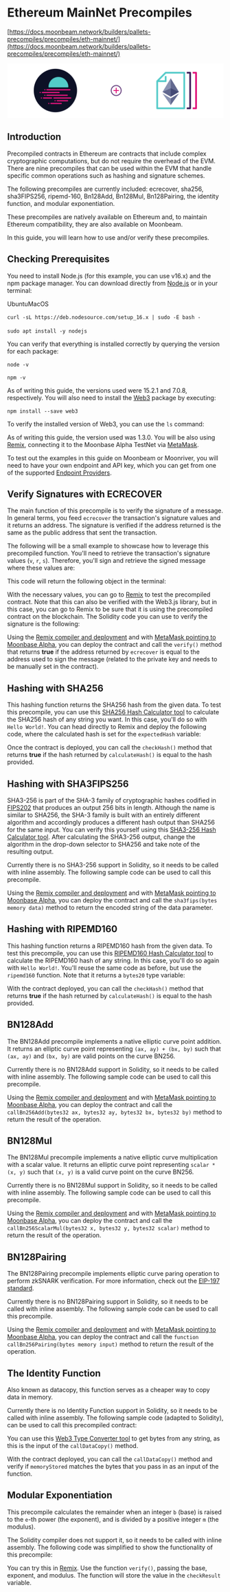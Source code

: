 # Ethereum MainNet Precompiles

[https://docs.moonbeam.network/builders/pallets-precompiles/precompiles/eth-mainnet/](https://docs.moonbeam.network/builders/pallets-precompiles/precompiles/eth-mainnet/)

![img/eth-mainnet-banner.png](img/eth-mainnet-banner.png)

## Introduction

Precompiled contracts in Ethereum are contracts that include complex cryptographic computations, but do not require the overhead of the EVM. There are nine precompiles that can be used within the EVM that handle specific common operations such as hashing and signature schemes.

The following precompiles are currently included: ecrecover, sha256, sha3FIPS256, ripemd-160, Bn128Add, Bn128Mul, Bn128Pairing, the identity function, and modular exponentiation.

These precompiles are natively available on Ethereum and, to maintain Ethereum compatibility, they are also available on Moonbeam.

In this guide, you will learn how to use and/or verify these precompiles.

## Checking Prerequisites

You need to install Node.js (for this example, you can use v16.x) and the npm package manager. You can download directly from [Node.js](https://nodejs.org/en/download/) or in your terminal:

UbuntuMacOS

```
curl -sL https://deb.nodesource.com/setup_16.x | sudo -E bash -

sudo apt install -y nodejs

```

You can verify that everything is installed correctly by querying the version for each package:

```
node -v

```

```
npm -v

```

As of writing this guide, the versions used were 15.2.1 and 7.0.8, respectively. You will also need to install the [Web3](https://web3js.readthedocs.io/en/latest/) package by executing:

```
npm install --save web3

```

To verify the installed version of Web3, you can use the `ls` command:

As of writing this guide, the version used was 1.3.0. You will be also using [Remix](https://docs.moonbeam.network/builders/build/eth-api/dev-env/remix/), connecting it to the Moonbase Alpha TestNet via [MetaMask](https://docs.moonbeam.network/tokens/connect/metamask/).

To test out the examples in this guide on Moonbeam or Moonriver, you will need to have your own endpoint and API key, which you can get from one of the supported [Endpoint Providers](https://docs.moonbeam.network/builders/get-started/endpoints/).

## Verify Signatures with ECRECOVER

The main function of this precompile is to verify the signature of a message. In general terms, you feed `ecrecover` the transaction's signature values and it returns an address. The signature is verified if the address returned is the same as the public address that sent the transaction.

The following will be a small example to showcase how to leverage this precompiled function. You'll need to retrieve the transaction's signature values (`v`, `r`, `s`). Therefore, you'll sign and retrieve the signed message where these values are:

This code will return the following object in the terminal:

With the necessary values, you can go to [Remix](https://docs.moonbeam.network/builders/build/eth-api/dev-env/remix/) to test the precompiled contract. Note that this can also be verified with the Web3.js library, but in this case, you can go to Remix to be sure that it is using the precompiled contract on the blockchain. The Solidity code you can use to verify the signature is the following:

Using the [Remix compiler and deployment](https://docs.moonbeam.network/builders/build/eth-api/dev-env/remix) and with [MetaMask pointing to Moonbase Alpha](https://docs.moonbeam.network/tokens/connect/metamask/), you can deploy the contract and call the `verify()` method that returns **true** if the address returned by `ecrecover` is equal to the address used to sign the message (related to the private key and needs to be manually set in the contract).

## Hashing with SHA256

This hashing function returns the SHA256 hash from the given data. To test this precompile, you can use this [SHA256 Hash Calculator tool](https://md5calc.com/hash/sha256) to calculate the SHA256 hash of any string you want. In this case, you'll do so with `Hello World!`. You can head directly to Remix and deploy the following code, where the calculated hash is set for the `expectedHash` variable:

Once the contract is deployed, you can call the `checkHash()` method that returns **true** if the hash returned by `calculateHash()` is equal to the hash provided.

## Hashing with SHA3FIPS256

SHA3-256 is part of the SHA-3 family of cryptographic hashes codified in [FIPS202](https://nvlpubs.nist.gov/nistpubs/FIPS/NIST.FIPS.202.pdf) that produces an output 256 bits in length. Although the name is similar to SHA256, the SHA-3 family is built with an entirely different algorithm and accordingly produces a different hash output than SHA256 for the same input. You can verify this yourself using this [SHA3-256 Hash Calculator tool](https://md5calc.com/hash/sha3-256). After calculating the SHA3-256 output, change the algorithm in the drop-down selector to SHA256 and take note of the resulting output.

Currently there is no SHA3-256 support in Solidity, so it needs to be called with inline assembly. The following sample code can be used to call this precompile.

Using the [Remix compiler and deployment](https://docs.moonbeam.network/builders/build/eth-api/dev-env/remix/) and with [MetaMask pointing to Moonbase Alpha](https://docs.moonbeam.network/tokens/connect/metamask/), you can deploy the contract and call the `sha3fips(bytes memory data)` method to return the encoded string of the data parameter.

## Hashing with RIPEMD160

This hashing function returns a RIPEMD160 hash from the given data. To test this precompile, you can use this [RIPEMD160 Hash Calculator tool](https://md5calc.com/hash/ripemd160) to calculate the RIPEMD160 hash of any string. In this case, you'll do so again with `Hello World!`. You'll reuse the same code as before, but use the `ripemd160` function. Note that it returns a `bytes20` type variable:

With the contract deployed, you can call the `checkHash()` method that returns **true** if the hash returned by `calculateHash()` is equal to the hash provided.

## BN128Add

The BN128Add precompile implements a native elliptic curve point addition. It returns an elliptic curve point representing `(ax, ay) + (bx, by)` such that `(ax, ay)` and `(bx, by)` are valid points on the curve BN256.

Currently there is no BN128Add support in Solidity, so it needs to be called with inline assembly. The following sample code can be used to call this precompile.

Using the [Remix compiler and deployment](https://docs.moonbeam.network/builders/build/eth-api/dev-env/remix/) and with [MetaMask pointing to Moonbase Alpha](https://docs.moonbeam.network/tokens/connect/metamask/), you can deploy the contract and call the `callBn256Add(bytes32 ax, bytes32 ay, bytes32 bx, bytes32 by)` method to return the result of the operation.

## BN128Mul

The BN128Mul precompile implements a native elliptic curve multiplication with a scalar value. It returns an elliptic curve point representing `scalar * (x, y)` such that `(x, y)` is a valid curve point on the curve BN256.

Currently there is no BN128Mul support in Solidity, so it needs to be called with inline assembly. The following sample code can be used to call this precompile.

Using the [Remix compiler and deployment](https://docs.moonbeam.network/builders/build/eth-api/dev-env/remix/) and with [MetaMask pointing to Moonbase Alpha](https://docs.moonbeam.network/tokens/connect/metamask/), you can deploy the contract and call the `callBn256ScalarMul(bytes32 x, bytes32 y, bytes32 scalar)` method to return the result of the operation.

## BN128Pairing

The BN128Pairing precompile implements elliptic curve paring operation to perform zkSNARK verification. For more information, check out the [EIP-197 standard](https://github.com/ethereum/EIPs/blob/master/EIPS/eip-197.md).

Currently there is no BN128Pairing support in Solidity, so it needs to be called with inline assembly. The following sample code can be used to call this precompile.

Using the [Remix compiler and deployment](https://docs.moonbeam.network/builders/build/eth-api/dev-env/remix/) and with [MetaMask pointing to Moonbase Alpha](https://docs.moonbeam.network/tokens/connect/metamask/), you can deploy the contract and call the `function callBn256Pairing(bytes memory input)` method to return the result of the operation.

## The Identity Function

Also known as datacopy, this function serves as a cheaper way to copy data in memory.

Currently there is no Identity Function support in Solidity, so it needs to be called with inline assembly. The following sample code (adapted to Solidity), can be used to call this precompiled contract:

You can use this [Web3 Type Converter tool](https://web3-type-converter.onbrn.com/) to get bytes from any string, as this is the input of the `callDataCopy()` method.

With the contract deployed, you can call the `callDataCopy()` method and verify if `memoryStored` matches the bytes that you pass in as an input of the function.

## Modular Exponentiation

This precompile calculates the remainder when an integer `b` (base) is raised to the `e`-th power (the exponent), and is divided by a positive integer `m` (the modulus).

The Solidity compiler does not support it, so it needs to be called with inline assembly. The following code was simplified to show the functionality of this precompile:

You can try this in [Remix](https://docs.moonbeam.network/builders/build/eth-api/dev-env/remix/). Use the function `verify()`, passing the base, exponent, and modulus. The function will store the value in the `checkResult` variable.